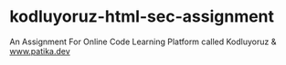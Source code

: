 # kodluyoruz-html-sec-assignment
An Assignment For Online Code Learning Platform called Kodluyoruz &amp; www.patika.dev
